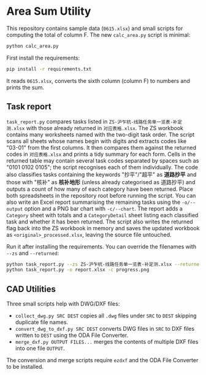 # Area Sum Utility

This repository contains sample data (`0615.xlsx`) and small scripts for computing the total of column F. The new `calc_area.py` script is minimal:

```bash
python calc_area.py
```

First install the requirements:

```bash
pip install -r requirements.txt
```

It reads `0615.xlsx`, converts the sixth column (column F) to numbers and prints the sum.

## Task report

`task_report.py` compares tasks listed in
`ZS-沪乍杭-线路任务单一览表-补定测.xlsx` with those already returned in
`对应表格.xlsx`.
The ZS workbook contains many worksheets named with the two-digit task order. The script scans all sheets whose names begin with digits and extracts codes like "03-01" from the first columns.
It then compares them against the returned codes in `对应表格.xlsx` and prints a tidy summary for each form. Cells in the returned table may contain several task codes separated by spaces such as "0101 0102 0105"; the script recognises each of them individually. The code also classifies tasks containing the keywords "抄平"/"超平" as **道路抄平** and those with "核补" as **核补地形** (unless already categorised as 道路抄平) and outputs a count of how many of each category have been returned. Place both spreadsheets in the repository root before running the script. You can also write an Excel report summarising the remaining tasks using the `-o/--output` option and a PNG bar chart with `-c/--chart`. The report adds a `Category` sheet with totals and a `CategoryDetail` sheet listing each classified task and whether it has been returned. The script also writes the returned flag back into the ZS workbook in memory and saves the updated workbook as `<original>_processed.xlsx`, leaving the source file untouched.

Run it after installing the requirements. You can override the filenames with `--zs` and `--returned`:

```bash
python task_report.py --zs ZS-沪乍杭-线路任务单一览表-补定测.xlsx --returned 对应表格.xlsx
python task_report.py -o report.xlsx -c progress.png
```

## CAD Utilities

Three small scripts help with DWG/DXF files:

- `collect_dwg.py SRC DEST` copies all `.dwg` files under `SRC` to `DEST` skipping duplicate file names.
- `convert_dwg_to_dxf.py SRC DEST` converts DWG files in `SRC` to DXF files written to `DEST` using the ODA File Converter.
- `merge_dxf.py OUTPUT FILES...` merges the contents of multiple DXF files into one file `OUTPUT`.

The conversion and merge scripts require `ezdxf` and the ODA File Converter to be installed.
